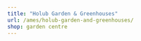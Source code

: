```yaml
---
title: "Holub Garden & Greenhouses"
url: /ames/holub-garden-and-greenhouses/
shop: garden centre
---
```

